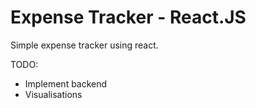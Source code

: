 # Expense Tracker - React.JS

Simple expense tracker using react.

TODO:
- Implement backend
- Visualisations
